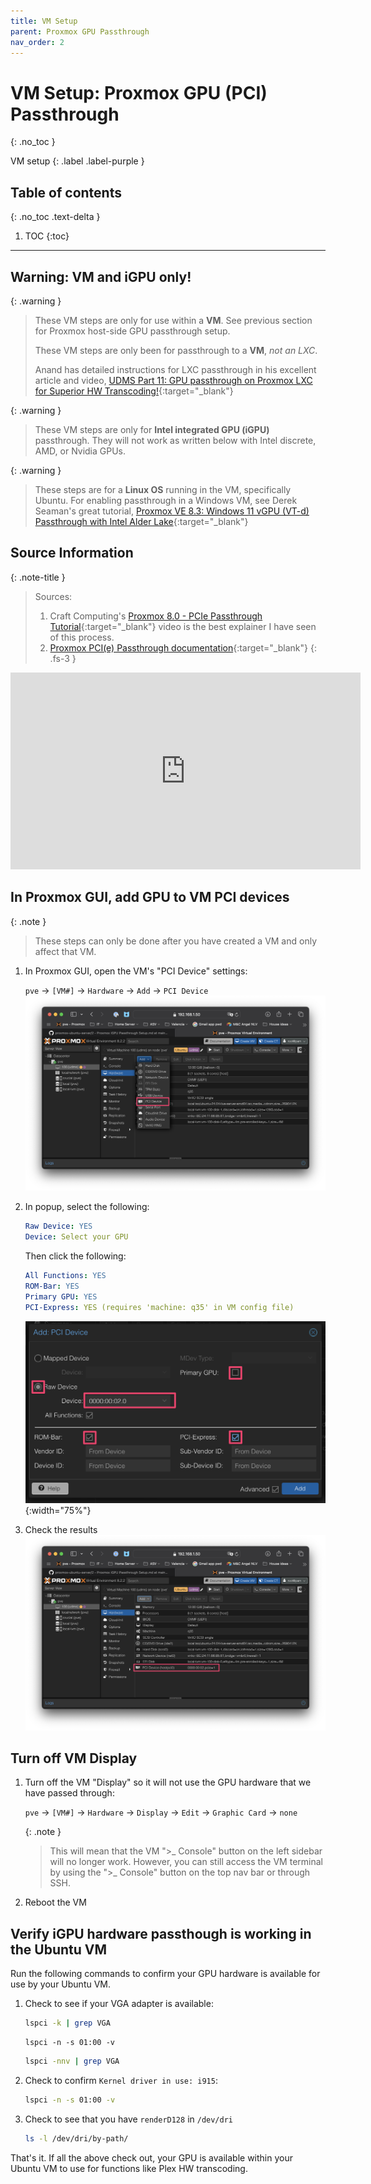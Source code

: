 ```yaml
---
title: VM Setup
parent: Proxmox GPU Passthrough
nav_order: 2
---
```


# VM Setup: Proxmox GPU (PCI) Passthrough
{: .no_toc }

VM setup
{: .label .label-purple }

## Table of contents
{: .no_toc .text-delta }

1. TOC
{:toc}

---

## Warning: VM and iGPU only!

{: .warning }
>These VM steps are only for use within a **VM**. See previous section for Proxmox host-side GPU passthrough setup.
>
>These VM steps are only been for passthrough to a **VM**, *not an LXC*.
>
> Anand has detailed instructions for LXC passthrough in his excellent article and video, [UDMS Part 11: GPU passthrough on Proxmox LXC for Superior HW Transcoding!](https://www.simplehomelab.com/udms-11-gpu-passthrough-on-proxmox-lxc/){:target="_blank"}


{: .warning }
>These VM steps are only for **Intel integrated GPU (iGPU)** passthrough. They will not work as written below with Intel discrete, AMD, or Nvidia GPUs.

{: .warning }
>These steps are for a **Linux OS** running in the VM, specifically Ubuntu. For enabling passthrough in a Windows VM, see Derek Seaman's great tutorial, [Proxmox VE 8.3: Windows 11 vGPU (VT-d) Passthrough with Intel Alder Lake](https://www.derekseaman.com/2024/07/proxmox-ve-8-2-windows-11-vgpu-vt-d-passthrough-with-intel-alder-lake.html){:target="_blank"}




## Source Information

{: .note-title }
> Sources:
>1. Craft Computing's [Proxmox 8.0 - PCIe Passthrough Tutorial](https://www.youtube.com/watch?v=_hOBAGKLQkI){:target="_blank"} video is the best explainer I have seen of this process.
>2. [Proxmox PCI(e) Passthrough documentation](https://pve.proxmox.com/wiki/PCI(e)_Passthrough){:target="_blank"}
{: .fs-3 }

<iframe width="560" height="315" src="https://www.youtube.com/embed/_hOBAGKLQkI?si=gKDLccL8bXHdAn2S" title="YouTube video player" frameborder="0" allow="accelerometer; autoplay; clipboard-write; encrypted-media; gyroscope; picture-in-picture; web-share" referrerpolicy="strict-origin-when-cross-origin" allowfullscreen></iframe>

## In Proxmox GUI, add GPU to VM PCI devices

{: .note }
> These steps can only be done after you have created a VM and only affect that VM.

1. In Proxmox GUI, open the VM's "PCI Device" settings:

    `pve` &rarr; `[VM#]` &rarr; `Hardware` &rarr; `Add` &rarr; `PCI Device`
    ![images](/../../assets/images/iGPU-passthrough-add-pci-device-button.png)
2. In popup, select the following:

    ```yaml
    Raw Device: YES
    Device: Select your GPU
    ```

    Then click the following:
    ```yaml
    All Functions: YES
    ROM-Bar: YES
    Primary GPU: YES
    PCI-Express: YES (requires 'machine: q35' in VM config file)
    ```
    ![images](/assets/images/iGPU-passthrough-add-pci-device-button-screen.png){:width="75%"}
3. Check the results
    ![images](/assets/images/iGPU-passthrough-add-pci-device-check.png)

## Turn off VM Display

1. Turn off the VM "Display" so it will not use the GPU hardware that we have passed through:

    `pve` &rarr; `[VM#]` &rarr; `Hardware` &rarr; `Display` &rarr; `Edit` &rarr; `Graphic Card` &rarr; `none`

    {: .note }
    > This will mean that the VM ">_ Console" button on the left sidebar will no longer work. However, you can still access the VM terminal by using the ">_ Console" button on the top nav bar or through SSH.
2. Reboot the VM

## Verify iGPU hardware passthough is working in the Ubuntu VM

Run the following commands to confirm your GPU hardware is available for use by your Ubuntu VM.

1. Check to see if your VGA adapter is available:

    ```sh
    lspci -k | grep VGA
    ```

    ```
    lspci -n -s 01:00 -v
    ```

    ```sh
    lspci -nnv | grep VGA
    ```

2. Check to confirm `Kernel driver in use: i915`:

    ```sh
    lspci -n -s 01:00 -v
    ```

3. Check to see that you have `renderD128` in `/dev/dri`

    ```sh
    ls -l /dev/dri/by-path/
    ```

That's it. If all the above check out, your GPU is available within your Ubuntu VM to use for functions like Plex HW transcoding.